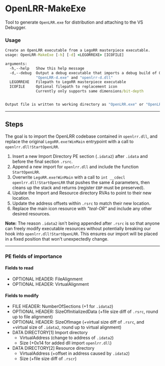 # OpenLRR-MakeExe

Tool to generate `OpenLRR.exe` for distribution and attaching to the VS Debugger.


### Usage

```cmd
Create an OpenLRR executable from a LegoRR masterpiece executable.
usage: OpenLRR-MakeExe [-h] [-d] <LEGORREXE> [ICOFILE]

arguments:
  -h,--help   Show this help message
  -d,--debug  Output a debug executable that imports a debug build of OpenLRR
              "OpenLRR-d.exe" and "openlrr-d.dll"
  LEGORREXE   Filepath to LegoRR masterpiece executable
  ICOFILE     Optional filepath to replacement icon
              Currently only supports same dimensions/bit-depth


Output file is written to working directory as "OpenLRR.exe" or "OpenLRR-d.exe".
```


***

## Steps

The goal is to import the OpenLRR codebase contained in `openlrr.dll`, and replace the original `LegoRR.exe!WinMain` entrypoint with a call to `openlrr.dll!StartOpenLRR`.

1. Insert a new Import Directory PE section (`.idata2`) after `.idata` and before the final section `.rsrc`.
2. Append a new import for `openlrr.dll` and include the function `StartOpenLRR`.
3. Overwrite `LegoRR.exe!WinMain` with a call to `int __cdecl openlrr.dll!StartOpenLRR` that pushes the same 4 parameters, then cleans up the stack and returns (register `EBP` must be preserved).
4. Update the Import and Resource directory RVAs to point to their new location.
5. Update the address offsets within `.rsrc` to match their new location.
6. Replace the main icon resource with *"teal-OR"* and include any other desired resources.

**Note:** The reason `.idata2` isn't being appended after `.rsrc` is so that anyone can freely modify executable resources without potentially breaking our hook into `openlrr.dll!StartOpenLRR`. This ensures our import will be placed in a fixed position that won't unexpectedly change.


***

### PE fields of importance

#### Fields to read

* OPTIONAL HEADER: FileAlignment
* OPTIONAL HEADER: VirtualAlignment


#### Fields to modify

* FILE HEADER: NumberOfSections (+1 for `.idata2`)
* OPTIONAL HEADER: SizeOfInitializedData (+file size diff of `.rsrc`, round up to file alignment)
* OPTIONAL HEADER: SizeOfImage (+virtual size diff of `.rsrc`, and +virtual size of `.idata2`, round up to virtual alignment)
* DATA DIRECTORY\[1\] Import directory
    * VirtualAddress (change to address of `.idata2`)
    * Size (+0x14 for added dll import `openlrr.dll`)
* DATA DIRECTORY\[2\] Resource directory
    * VirtualAddress (+offset in address caused by `.idata2`)
    * Size (+file size diff of `.rscr`)


